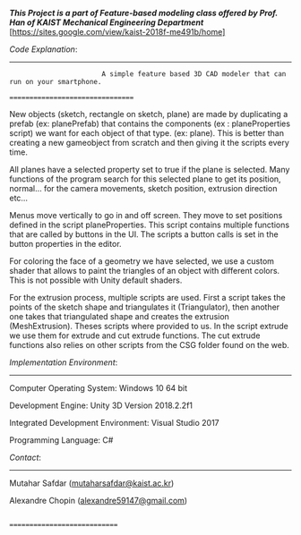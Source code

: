 *****This Project is a part of Feature-based modeling class offered by Prof. Han of KAIST Mechanical Engineering Department*****                   
[https://sites.google.com/view/kaist-2018f-me491b/home]
                           
*Code Explanation*:                      
___________________________________________________________________________________________________________________________________                          
                           A simple feature based 3D CAD modeler that can run on your smartphone.
                                                 ===============================
New objects (sketch, rectangle on sketch, plane) are made by duplicating a prefab (ex: planePrefab) that contains the components 
(ex : planeProperties script) we want for each object of that type. (ex: plane). This is better than creating a new gameobject 
from scratch and then giving it the scripts every time.

All planes have a selected property set to true if the plane is selected. Many functions of the program search for this selected plane 
to get its position, normal… for the camera movements, sketch position, extrusion direction etc…

Menus move vertically to go in and off screen. They move to set positions defined in the script planeProperties. This script contains 
multiple functions that are called by buttons in the UI. The scripts a button calls is set in the button properties in the editor.

For coloring the face of a geometry we have selected, we use a custom shader that allows to paint the triangles of an object with 
different colors. This is not possible with Unity default shaders.

For the extrusion process, multiple scripts are used. First a script takes the points of the sketch shape and triangulates it 
(Triangulator), then another one takes that triangulated shape and creates the extrusion (MeshExtrusion). Theses scripts where provided
to us. In the script extrude we use them for extrude and cut extrude functions. The cut extrude functions also relies on other scripts 
from the CSG folder found on the web.

                                                 
*Implementation Environment*:
_______________________________________________________________________________________________________________________________________

Computer Operating System: Windows 10 64 bit

Development Engine: Unity 3D Version 2018.2.2f1

Integrated Development Environment: Visual Studio 2017

Programming Language: C#


*Contact*:
_______________________________________________________________________________________________________________________________________

Mutahar Safdar (mutaharsafdar@kaist.ac.kr)

Alexandre Chopin (alexandre59147@gmail.com)

                                                 ===========================
